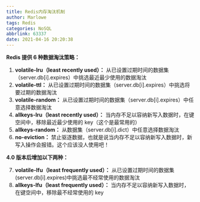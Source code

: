 ```yaml
---
title: Redis内存淘汰机制
author: Marlowe
tags: Redis
categories: NoSQL
abbrlink: 63337
date: 2021-04-16 20:20:38
---
```


<!--more-->

**Redis 提供 6 种数据淘汰策略：**

1. **volatile-lru（least recently used）：** 从已设置过期时间的数据集（server.db[i].expires）中挑选最近最少使用的数据淘汰
2. **volatile-ttl：** 从已设置过期时间的数据集（server.db[i].expires）中挑选将要过期的数据淘汰
3. **volatile-random：** 从已设置过期时间的数据集（server.db[i].expires）中任意选择数据淘汰
4. **allkeys-lru（least recently used）：** 当内存不足以容纳新写入数据时，在键空间中，移除最近最少使用的 key（这个是最常用的）
5. **allkeys-random：** 从数据集（server.db[i].dict）中任意选择数据淘汰
6. **no-eviction：** 禁止驱逐数据，也就是说当内存不足以容纳新写入数据时，新写入操作会报错。这个应该没人使用吧！


**4.0 版本后增加以下两种：**

7. **volatile-lfu（least frequently used）：** 从已设置过期时间的数据集(server.db[i].expires)中挑选最不经常使用的数据淘汰
8. **allkeys-lfu（least frequently used）：** 当内存不足以容纳新写入数据时，在键空间中，移除最不经常使用的 key